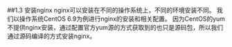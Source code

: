 ##1.3 安装nginx
nginx可以安装在不同的操作系统上，不同的环境安装不同。
我们以操作系统CentOS 6.9为例进行nginx的安装和相关配置。
因为CentOS的yum不提供nginx安装，通过配置官方yum源的方式获取到的也只是源码包，所以我们通过源码编译的方式安装nginx。